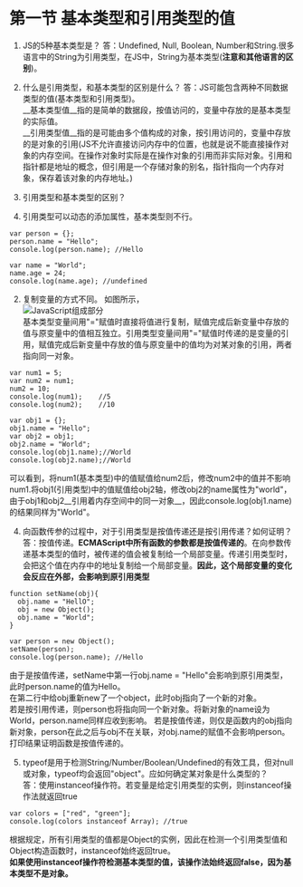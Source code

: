 # 第一节 基本类型和引用类型的值
1. JS的5种基本类型是？
  答：Undefined, Null, Boolean, Number和String.很多语言中的String为引用类型，在JS中，String为基本类型(__注意和其他语言的区别__)。  
  
2. 什么是引用类型，和基本类型的区别是什么？
  答：JS可能包含两种不同数据类型的值(基本类型和引用类型)。  
  __基本类型值__指的是简单的数据段，按值访问的，变量中存放的是基本类型的实际值。  
  __引用类型值__指的是可能由多个值构成的对象，按引用访问的，变量中存放的是对象的引用(JS不允许直接访问内存中的位置，也就是说不能直接操作对象的内存空间。在操作对象时实际是在操作对象的引用而非实际对象。引用和指针都是地址的概念，但引用是一个存储对象的别名，指针指向一个内存对象，保存着该对象的内存地址。)  
  
3. 引用类型和基本类型的区别？
  1. 引用类型可以动态的添加属性，基本类型则不行。
  ```
  var person = {};
  person.name = "Hello";
  console.log(person.name); //Hello
  
  var name = "World";
  name.age = 24;
  console.log(name.age); //undefined
  ```  
  
  2. 复制变量的方式不同。
  如图所示，  
  ![JavaScript组成部分](../../res/pic/4_1.jpg)  
  基本类型变量间用"="赋值时直接将值进行复制，赋值完成后新变量中存放的值与原变量中的值相互独立。引用类型变量间用"="赋值时传递的是变量的引用，赋值完成后新变量中存放的值与原变量中的值均为对某对象的引用，两者指向同一对象。
  ```
  var num1 = 5;
  var num2 = num1;
  num2 = 10;
  console.log(num1);    //5
  console.log(num2);    //10
  
  var obj1 = {};
  obj1.name = "Hello";
  var obj2 = obj1;
  obj2.name = "World";
  console.log(obj1.name);//World
  console.log(obj2.name);//World
  ```
  可以看到，将num1(基本类型)中的值赋值给num2后，修改num2中的值并不影响num1.将obj1(引用类型)中的值赋值给obj2轴，修改obj2的name属性为"world"，由于obj1和obj2__引用着内存空间中的同一对象__，因此console.log(obj1.name)的结果同样为"World"。  
  
4. 向函数传参的过程中，对于引用类型是按值传递还是按引用传递？如何证明？  
  答：按值传递。__ECMAScript中所有函数的参数都是按值传递的__。在向参数传递基本类型的值时，被传递的值会被复制给一个局部变量。传递引用类型时，会把这个值在内存中的地址复制给一个局部变量。__因此，这个局部变量的变化会反应在外部，会影响到原引用类型__  
  ```
  function setName(obj){
    obj.name = "HellO";
    obj = new Object();
    obj.name = "World";
  }
  
  var person = new Object();
  setName(person);
  console.log(person.name); //Hello
  ```
  由于是按值传递，setName中第一行obj.name = "Hello"会影响到原引用类型，此时person.name的值为Hello。  
  在第二行中给obj重新new了一个object，此时obj指向了一个新的对象。  
  若是按引用传递，则person也将指向同一个新对象。将新对象的name设为World，person.name同样应收到影响。
  若是按值传递，则仅是函数内的obj指向新对象，person在此之后与obj不在关联，对obj.name的赋值不会影响person。  
  打印结果证明函数是按值传递的。
  
5. typeof是用于检测String/Number/Boolean/Undefined的有效工具，但对null或对象，typeof均会返回"object"。应如何确定某对象是什么类型的？  
  答：使用instanceof操作符。若变量是给定引用类型的实例，则instanceof操作法就返回true
  ```
  var colors = ["red", "green"];
  console.log(colors instanceof Array); //true
  ```
  根据规定，所有引用类型的值都是Object的实例，因此在检测一个引用类型值和Object构造函数时，instanceof始终返回true。  
  __如果使用instanceof操作符检测基本类型的值，该操作法始终返回false，因为基本类型不是对象。__